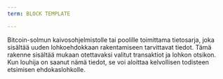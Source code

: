 ```yaml
---
term: BLOCK TEMPLATE

---
```

Bitcoin-solmun kaivosohjelmistolle tai poolille toimittama tietosarja, joka sisältää uuden lohkoehdokkaan rakentamiseen tarvittavat tiedot. Tämä rakenne sisältää mukaan otettavaksi valitut transaktiot ja lohkon otsikon. Kun louhija on saanut nämä tiedot, se voi aloittaa kelvollisen todisteen etsimisen ehdokaslohkolle.